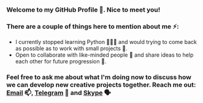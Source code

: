 ### Welcome to my GitHub Profile 🙂. Nice to meet you!
### There are a couple of things here to mention about me ⚡:

- I currently stopped learning Python 👨🏻‍💻 and would trying to come back as possible as to work with small projects 🔭.
- Open to collaborate with like-minded people 👯 and share ideas to help each other for future progression 🌱.

### Feel free to ask me about what I'm doing now to discuss how we can develop new creative projects together. Reach me out: [Email](mailto:kanansnote@gmail.com) 📫, [Telegram](https://t.me/kanansnote) 💬 and [Skype](https://join.skype.com/invite/F3ix8zp5tSBy) 🗣️
